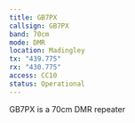 ```yaml
---
title: GB7PX
callsign: GB7PX
band: 70cm
mode: DMR
location: Madingley
tx: "439.775"
rx: "430.775"
access: CC10
status: Operational
---
```

GB7PX is a 70cm DMR repeater